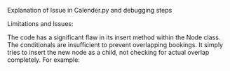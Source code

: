 Explanation of Issue in Calender.py and debugging steps

Limitations and Issues:

The code has a significant flaw in its insert method within the Node class. The conditionals are insufficient to prevent overlapping bookings. It simply tries to insert the new node as a child, not checking for actual overlap completely. For example:
